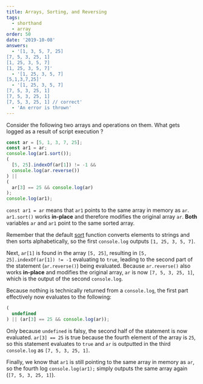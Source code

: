 ```yaml
---
title: Arrays, Sorting, and Reversing
tags:
  - shorthand
  - array
order: 50
date: '2019-10-08'
answers: 
  - '[1, 3, 5, 7, 25]
[7, 5, 3, 25, 1]
[1, 25, 3, 5, 7]
[1, 25, 3, 5, 7]'
  - '[1, 25, 3, 5, 7]
[5,1,3,7,25]'
  - '[1, 25, 3, 5, 7]
[7, 5, 3, 25, 1]
[7, 5, 3, 25, 1]
[7, 5, 3, 25, 1] // correct'
  - 'An error is thrown'
---
```


Consider the following two arrays and operations on them. What gets logged as a result of script execution ?

```javascript
const ar = [5, 1, 3, 7, 25];
const ar1 = ar;
console.log(ar1.sort());
(
  [5, 25].indexOf(ar[1]) != -1 && 
  console.log(ar.reverse())
) || 
(
  ar[3] == 25 && console.log(ar)
);
console.log(ar1);
```

<!-- explanation -->

`const ar1 = ar` means that `ar1` points to the same array in memory as `ar`.  `ar1.sort()` works **in-place** and therefore modifies the original array `ar`.  **Both** variables `ar` and `ar1` point to the same sorted array.

Remember that the default [sort](https://developer.mozilla.org/en-US/docs/Web/JavaScript/Reference/Global_Objects/Array/sort) function converts elements to strings and then sorts alphabetically, so the first `console.log` outputs `[1, 25, 3, 5, 7]`.

Next, `ar[1]` is found in the array `[5, 25]`, resulting in `[5, 25].indexOf(ar[1]) != -1` evaluating to `true`, leading to the second part of the statement (`ar.reverse()`) being evaluated.  Because `ar.reverse()` also works **in-place** and modifies the original array, `ar` is now `[7, 5, 3, 25, 1]`, which is the output of the second `console.log`.

Because nothing is technically returned from a `console.log`, the first part effectively now evaluates to the following:

```javascript
(
  undefined
) || (ar[3] == 25 && console.log(ar));
```

Only because `undefined` is falsy, the second half of the statement is now evaluated.  `ar[3] == 25` is true because the fourth element of the array is `25`, so this statement evaluates to `true` and `ar` is outputted in the third `console.log` as `[7, 5, 3, 25, 1]`.

Finally, we know that `ar1` is still pointing to the same array in memory as `ar`, so the fourth log `console.log(ar1);` simply outputs the same array again (`[7, 5, 3, 25, 1]`).
